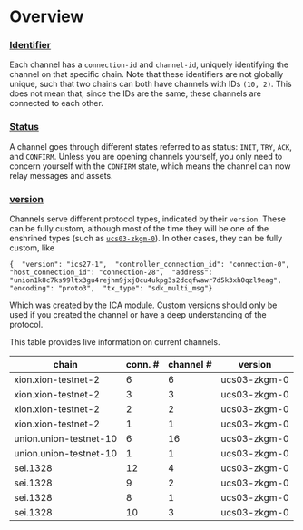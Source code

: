 Overview
========

### [Identifier](#identifier)

Each channel has a `connection-id` and `channel-id`, uniquely identifying the channel on that specific chain. Note that these identifiers are not globally unique, such that two chains can both have channels with IDs `(10, 2)`. This does not mean that, since the IDs are the same, these channels are connected to each other.

### [Status](#status)

A channel goes through different states referred to as status: `INIT`, `TRY`, `ACK`, and `CONFIRM`. Unless you are opening channels yourself, you only need to concern yourself with the `CONFIRM` state, which means the channel can now relay messages and assets.

### [version](#version)

Channels serve different protocol types, indicated by their `version`. These can be fully custom, although most of the time they will be one of the enshrined types (such as [`ucs03-zkgm-0`](/protocol/channels/ucs03-zkgm)). In other cases, they can be fully custom, like

    {  "version": "ics27-1",  "controller_connection_id": "connection-0",  "host_connection_id": "connection-28",  "address": "union1k8c7ks99ltx3gu4rejhm9jxj0cu4ukpg3s2dcqfwawr7d5k3xh0qzl9eag",  "encoding": "proto3",  "tx_type": "sdk_multi_msg"}

Which was created by the [ICA](https://github.com/cosmos/ibc/tree/main/spec/app/ics-027-interchain-accounts) module. Custom versions should only be used if you created the channel or have a deep understanding of the protocol.

This table provides live information on current channels.

| chain | conn. # | channel # | version |
| ----- | ------- | --------- | ------- |
| xion.xion-testnet-2 | 6 | 6 | ucs03-zkgm-0 |
| xion.xion-testnet-2 | 3 | 3 | ucs03-zkgm-0 |
| xion.xion-testnet-2 | 2 | 2 | ucs03-zkgm-0 |
| xion.xion-testnet-2 | 1 | 1 | ucs03-zkgm-0 |
| union.union-testnet-10 | 6 | 16 | ucs03-zkgm-0 |
| union.union-testnet-10 | 1 | 1 | ucs03-zkgm-0 |
| sei.1328 | 12 | 4 | ucs03-zkgm-0 |
| sei.1328 | 9 | 2 | ucs03-zkgm-0 |
| sei.1328 | 8 | 1 | ucs03-zkgm-0 |
| sei.1328 | 10 | 3 | ucs03-zkgm-0 |
